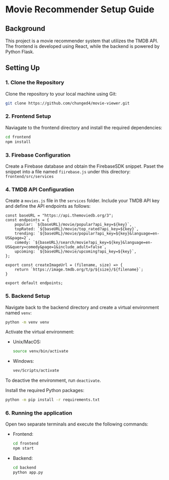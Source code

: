 # Movie Recommender Setup Guide

## Background

This project is a movie recommender system that utilizes the TMDB API. The frontend is developed using React, while the backend is powered by Python Flask.

## Setting Up

### 1. Clone the Repository

Clone the repository to your local machine using Git:

```bash
git clone https://github.com/chunged4/movie-viewer.git
```

### 2. Frontend Setup

Naviagate to the frontend directory and install the required dependencies:

```bash
cd frontend
npm install
```

### 3. Firebase Configuration

Create a Firebase database and obtain the FirebaseSDK snippet. Paset the snippet into a file named `fiirebase.js` under this directory: `frontend/src/services`

### 4. TMDB API Configuration

Create a `movies.js` file in the `services` folder. Include your TMDB API key and define the API endpoints as follows:

```
const baseURL = "https://api.themoviedb.org/3";
const endpoints = {
    popular: `${baseURL}/movie/popular?api_key=${key}`,
    topRated: `${baseURL}/movie/top_rated?api_key=${key}`,
    trending: `${baseURL}/movie/popular?api_key=${key}&language=en-US&page=2`,
    comedy: `${baseURL}/search/movie?api_key=${key}&language=en-US&query=comedy&page=1&include_adult=false`,
    upcoming: `${baseURL}/movie/upcoming?api_key=${key}`,
};

export const createImageUrl = (filename, size) => {
    return `https://image.tmdb.org/t/p/${size}/${filename}`;
}

export default endpoints;
```

### 5. Backend Setup

Navigate back to the backend directory and create a virtual environment named `venv`:

```bash
python -m venv venv
```
Activate the virtual environment:

* Unix/MacOS:
    ```bash
    source venv/bin/activate
    ```
* Windows:
    ```bash
    vev/Scripts/activate
    ```
To deactive the environment, run `deactivate`.

Install the required Python packages:
```bash
python -m pip install -r requirements.txt
```

### 6. Running the application
Open two separate terminals and execute the following commands:
* Frontend:
    ```bash
    cd frontend
    npm start
    ```
* Backend:
    ```bash
    cd backend
    python app.py
    ```
